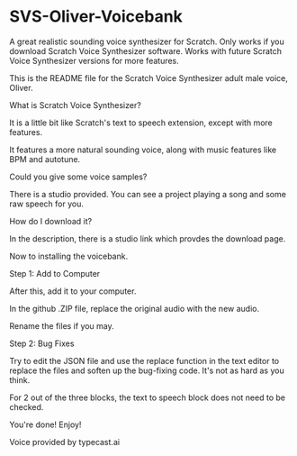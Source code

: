 # SVS-Oliver-Voicebank
A great realistic sounding voice synthesizer for Scratch. Only works if you download Scratch Voice Synthesizer software. Works with future Scratch Voice Synthesizer versions for more features.

This is the README file for the Scratch Voice Synthesizer adult male voice, Oliver.

What is Scratch Voice Synthesizer?

It is a little bit like Scratch's text to speech extension, except with more features.

It features a more natural sounding voice, along with music features like BPM and autotune.

Could you give some voice samples?

There is a studio provided. You can see a project playing a song and some raw speech for you.

How do I download it?

In the description, there is a studio link which provdes the download page.

Now to installing the voicebank.

Step 1: Add to Computer

After this, add it to your computer.

In the github .ZIP file, replace the original audio with the new audio.

Rename the files if you may.

Step 2: Bug Fixes

Try to edit the JSON file and use the replace function in the text editor to replace the files and soften up the bug-fixing code. It's not as hard as you think.

For 2 out of the three blocks, the text to speech block does not need to be checked.

You're done! Enjoy!

Voice provided by typecast.ai
